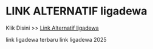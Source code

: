 # LINK ALTERNATIF ligadewa

Klik Disini >> <a href="https://linksto.pages.dev/">Link Alternatif ligadewa </a>

link ligadewa terbaru
link ligadewa 2025